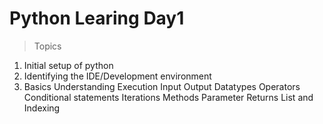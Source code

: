 # Python Learing Day1

> Topics
1) Initial setup of python
2) Identifying the IDE/Development environment
3) Basics
    Understanding Execution
    Input
    Output
    Datatypes
    Operators
    Conditional statements
    Iterations
    Methods
	Parameter
	Returns
    List and Indexing